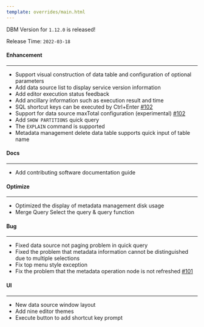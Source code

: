 ```yaml
---
template: overrides/main.html
---
```


DBM Version for `1.12.0` is released!

Release Time: `2022-03-18`

#### Enhancement

---

- Support visual construction of data table and configuration of optional parameters
- Add data source list to display service version information
- Add editor execution status feedback
- Add ancillary information such as execution result and time
- SQL shortcut keys can be executed by Ctrl+Enter [#102](https://github.com/EdurtIO/dbm/issues/102)
- Support for data source maxTotal configuration (experimental) [#102](https://github.com/EdurtIO/dbm/issues/102)
- Add `SHOW PARTITIONS` quick query
- The `EXPLAIN` command is supported
- Metadata management delete data table supports quick input of table name

#### Docs

---

- Add contributing software documentation guide

#### Optimize

----

- Optimized the display of metadata management disk usage
- Merge Query Select the query & query function

#### Bug

---

- Fixed data source not paging problem in quick query
- Fixed the problem that metadata information cannot be distinguished due to multiple selections
- Fix top menu style exception
- Fix the problem that the metadata operation node is not refreshed [#101](https://github.com/EdurtIO/dbm/issues/101)

#### UI

---

- New data source window layout
- Add nine editor themes
- Execute button to add shortcut key prompt
